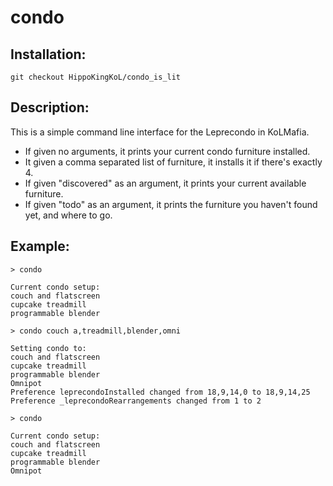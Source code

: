 # condo

## Installation:

```
git checkout HippoKingKoL/condo_is_lit
```

## Description:
This is a simple command line interface for the Leprecondo in KoLMafia.
- If given no arguments, it prints your current condo furniture installed.
- It given a comma separated list of furniture, it installs it if there's exactly 4.
- If given "discovered" as an argument, it prints your current available furniture.
- If given "todo" as an argument, it prints the furniture you haven't found yet, and where to go.

## Example:
```
> condo

Current condo setup:
couch and flatscreen
cupcake treadmill
programmable blender

> condo couch a,treadmill,blender,omni

Setting condo to:
couch and flatscreen
cupcake treadmill
programmable blender
Omnipot
Preference leprecondoInstalled changed from 18,9,14,0 to 18,9,14,25
Preference _leprecondoRearrangements changed from 1 to 2

> condo

Current condo setup:
couch and flatscreen
cupcake treadmill
programmable blender
Omnipot
```
